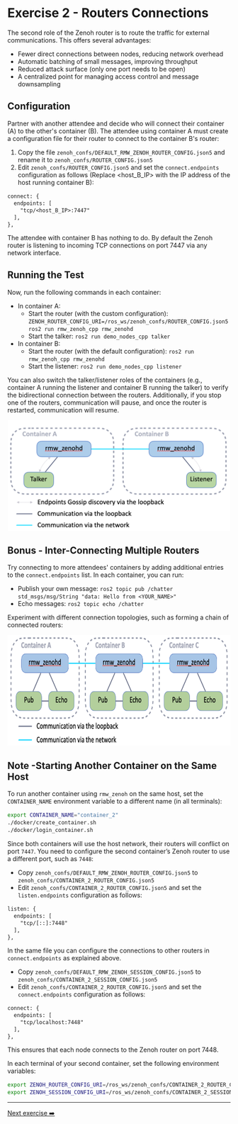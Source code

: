 # Exercise 2 - Routers Connections

The second role of the Zenoh router is to route the traffic for external communications. This offers several advantages:

* Fewer direct connections between nodes, reducing network overhead
* Automatic batching of small messages, improving throughput
* Reduced attack surface (only one port needs to be open)
* A centralized point for managing access control and message downsampling

## Configuration

Partner with another attendee and decide who will connect their container (A) to the other's container (B). The attendee using container A must create a configuration file for their router to connect to the container B's router:

1. Copy the file `zenoh_confs/DEFAULT_RMW_ZENOH_ROUTER_CONFIG.json5` and rename it to `zenoh_confs/ROUTER_CONFIG.json5`
2. Edit `zenoh_confs/ROUTER_CONFIG.json5` and set the `connect.endpoints` configuration as follows (Replace <host_B_IP> with the IP address of the host running container B):

```json5
connect: {
  endpoints: [
    "tcp/<host_B_IP>:7447"
  ],
},
```

The attendee with container B has nothing to do. By default the Zenoh router is listening to incoming TCP connections on port 7447 via any network interface.

## Running the Test

Now, run the following commands in each container:

* In container A:
  * Start the router (with the custom configuration): `ZENOH_ROUTER_CONFIG_URI=/ros_ws/zenoh_confs/ROUTER_CONFIG.json5 ros2 run rmw_zenoh_cpp rmw_zenohd`
  * Start the talker: `ros2 run demo_nodes_cpp talker`
* In container B:
  * Start the router (with the default configuration): `ros2 run rmw_zenoh_cpp rmw_zenohd`
  * Start the listener: `ros2 run demo_nodes_cpp listener`

You can also switch the talker/listener roles of the containers (e.g., container A running the listener and container B running the talker) to verify the bidirectional connection between the routers. Additionally, if you stop one of the routers, communication will pause, and once the router is restarted, communication will resume.

<p align="center"><img src="pictures/talker-listener-2-containers.png"  height="250" alt="talker-listener-2-containers"/></p>

## Bonus - Inter-Connecting Multiple Routers

Try connecting to more attendees' containers by adding additional entries to the `connect.endpoints` list. In each container, you can run:

* Publish your own message: `ros2 topic pub /chatter std_msgs/msg/String "data: Hello from <YOUR_NAME>"`
* Echo messages: `ros2 topic echo /chatter`

Experiment with different connection topologies, such as forming a chain of connected routers:
<p align="center"><img src="pictures/talker-listener-3-containers.png"  height="250" alt="talker-listener-3-containers"/></p>

## Note -Starting Another Container on the Same Host

To run another container using `rmw_zenoh` on the same host, set the `CONTAINER_NAME` environment variable to a different name (in all terminals):

```bash
export CONTAINER_NAME="container_2"
./docker/create_container.sh
./docker/login_container.sh
```

Since both containers will use the host network, their routers will conflict on port `7447`. You need to configure the second container’s Zenoh router to use a different port, such as `7448`:

* Copy `zenoh_confs/DEFAULT_RMW_ZENOH_ROUTER_CONFIG.json5` to `zenoh_confs/CONTAINER_2_ROUTER_CONFIG.json5`
* Edit `zenoh_confs/CONTAINER_2_ROUTER_CONFIG.json5` and set the `listen.endpoints` configuration as follows:

```json5
listen: {
  endpoints: [
    "tcp/[::]:7448"
  ],
},
```

In the same file you can configure the connections to other routers in `connect.endpoints` as explained above.

* Copy `zenoh_confs/DEFAULT_RMW_ZENOH_SESSION_CONFIG.json5` to `zenoh_confs/CONTAINER_2_SESSION_CONFIG.json5`
* Edit `zenoh_confs/CONTAINER_2_ROUTER_CONFIG.json5` and set the `connect.endpoints` configuration as follows:

```json5
connect: {
  endpoints: [
    "tcp/localhost:7448"
  ],
},
```

This ensures that each node connects to the Zenoh router on port 7448.

In each terminal of your second container, set the following environment variables:

```bash
export ZENOH_ROUTER_CONFIG_URI=/ros_ws/zenoh_confs/CONTAINER_2_ROUTER_CONFIG.json5
export ZENOH_SESSION_CONFIG_URI=/ros_ws/zenoh_confs/CONTAINER_2_SESSION_CONFIG.json5
```

---
[Next exercise ➡️](ex-3.md)
